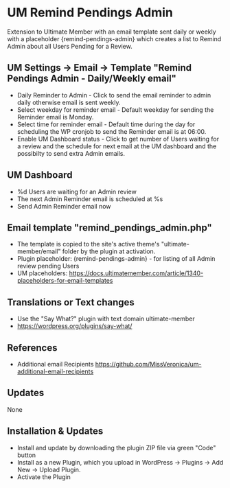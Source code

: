 # UM Remind Pendings Admin
Extension to Ultimate Member with an email template sent daily or weekly with a placeholder {remind-pendings-admin} which creates a list to Remind Admin about all Users Pending for a Review.

## UM Settings -> Email -> Template "Remind Pendings Admin - Daily/Weekly email"
* Daily Reminder to Admin - Click to send the email reminder to admin daily otherwise email is sent weekly.
* Select weekday for reminder email - Default weekday for sending the Reminder email is Monday.
* Select time for reminder email - Default time during the day for scheduling the WP cronjob to send the Reminder email is at 06:00.
* Enable UM Dashboard status - Click to get number of Users waiting for a review and the schedule for next email at the UM dashboard and the possibilty to send extra Admin emails.

## UM Dashboard
* %d Users are waiting for an Admin review
* The next Admin Reminder email is scheduled at %s
* Send Admin Reminder email now

## Email template "remind_pendings_admin.php"
*  The template is copied to the site's active theme's "ultimate-member/email" folder by the plugin at activation.
*  Plugin placeholder: {remind-pendings-admin} - for listing of all Admin review pending Users
*  UM placeholders: https://docs.ultimatemember.com/article/1340-placeholders-for-email-templates

## Translations or Text changes
* Use the "Say What?" plugin with text domain ultimate-member
* https://wordpress.org/plugins/say-what/

## References
* Additional email Recipients https://github.com/MissVeronica/um-additional-email-recipients

## Updates
None

## Installation & Updates
* Install and update by downloading the plugin ZIP file via green "Code" button
* Install as a new Plugin, which you upload in WordPress -> Plugins -> Add New -> Upload Plugin.
* Activate the Plugin

